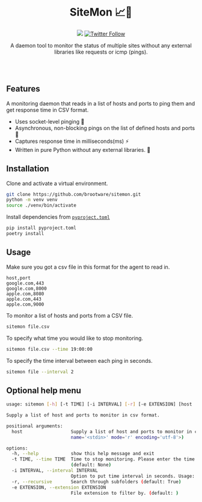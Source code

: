 <br><br>

<h1 align="center">SiteMon 📈📝</h1>

<p align="center">
  <a href="/LICENSE"><img src="https://img.shields.io/badge/license-MIT-blue.svg"/></a>
  <!-- <img alt="PyPI - Downloads" src="https://pepy.tech/badge/commonregex-improved/month"> -->
   <!-- <img alt="PyPI - Downloads" src="https://pepy.tech/badge/commonregex-improved"> -->
   <a href="https://twitter.com/brootware"><img src="https://img.shields.io/twitter/follow/brootware?style=social" alt="Twitter Follow"></a>
   <!-- <img alt="PyPI - Python Version" src="https://img.shields.io/pypi/pyversions/commonregex-improved"> <img alt="PyPI" src="https://img.shields.io/pypi/v/commonregex-improved">
   <a href="https://sonarcloud.io/summary/new_code?id=brootware_commonregex-improved"><img src="https://sonarcloud.io/api/project_badges/measure?project=brootware_commonregex-improved&metric=alert_status" alt="reliability rating"></a>
   <img alt="GitHub Workflow Status" src="https://img.shields.io/github/workflow/status/brootware/commonregex-improved/CI?label=CI&branch=main"> -->
</p>

<p align="center">
  A daemon tool to monitor the status of multiple sites without any external libraries like requests or icmp (pings).
</p>

<br><br>

## Features

A monitoring daemon that reads in a list of hosts and ports to ping them and get response time in CSV format.

- Uses socket-level pinging 🔌
- Asynchronous, non-blocking pings on the list of defined hosts and ports 🚀
- Captures response time in milliseconds(ms) ⚡
- Written in pure Python without any external libraries. 🐍

## Installation

Clone and activate a virtual environment.

```bash
git clone https://github.com/brootware/sitemon.git
python -m venv venv
source ./venv/bin/activate
```

Install dependencies from [`pyproject.toml`](./pyproject.toml)

```bash
pip install pyproject.toml
poetry install
```

## Usage

Make sure you got a csv file in this format for the agent to read in.

```csv
host,port
google.com,443
google.com,8000
apple.com,8080
apple.com,443
apple.com,9000
```

To monitor a list of hosts and ports from a CSV file.

```bash
sitemon file.csv
```

To specify what time you would like to stop monitoring.

```bash
sitemon file.csv --time 19:00:00
```

To specify the time interval between each ping in seconds.

```bash
sitemon file --interval 2
```

## Optional help menu

```bash
usage: sitemon [-h] [-t TIME] [-i INTERVAL] [-r] [-e EXTENSION] [host ...]

Supply a list of host and ports to monitor in csv format.

positional arguments:
  host                  Supply a list of host and ports to monitor in csv format. (default: <_io.TextIOWrapper
                        name='<stdin>' mode='r' encoding='utf-8'>)

options:
  -h, --help            show this help message and exit
  -t TIME, --time TIME  Time to stop monitoring. Please enter the time in HH:MM:SS format. Default="19:00:00"
                        (default: None)
  -i INTERVAL, --interval INTERVAL
                        Option to put time interval in seconds. Usage: sitemon google.com:443 -i 1 (default: 1.5)
  -r, --recursive       Search through subfolders (default: True)
  -e EXTENSION, --extension EXTENSION
                        File extension to filter by. (default: )
```
